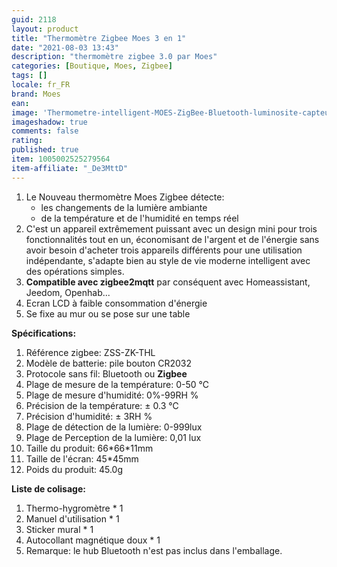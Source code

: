 ```yaml
---
guid: 2118
layout: product 
title: "Thermomètre Zigbee Moes 3 en 1"
date: "2021-08-03 13:43"
description: "thermomètre zigbee 3.0 par Moes"
categories: [Boutique, Moes, Zigbee]
tags: []
locale: fr_FR
brand: Moes
ean: 
image: 'Thermometre-intelligent-MOES-ZigBee-Bluetooth-luminosite-capteur-detection-de-temperature.jpg'
imageshadow: true
comments: false
rating:  
published: true
item: 1005002525279564
item-affiliate: "_De3MttD"
---
```


1. Le Nouveau thermomètre Moes Zigbee détecte:
    - les changements de la lumière ambiante
    - de la température et de l'humidité en temps réel
2. C'est un appareil extrêmement puissant avec un design mini pour trois fonctionnalités tout en un, économisant de l'argent et de l'énergie sans avoir besoin d'acheter trois appareils différents pour une utilisation indépendante, s'adapte bien au style de vie moderne intelligent avec des opérations simples.
3. **Compatible avec zigbee2mqtt** par conséquent avec Homeassistant, Jeedom, Openhab...
4. Ecran LCD à faible consommation d'énergie
5. Se fixe au mur ou se pose sur une table

**Spécifications:**

1. Référence zigbee: ZSS-ZK-THL
2. Modèle de batterie: pile bouton CR2032
3. Protocole sans fil: Bluetooth ou **Zigbee**
4. Plage de mesure de la température: 0-50 ℃
5. Plage de mesure d'humidité: 0%-99RH %
6. Précision de la température: ± 0.3 ℃
7. Précision d'humidité: ± 3RH %
8. Plage de détection de la lumière: 0-999lux
9. Plage de Perception de la lumière: 0,01 lux
10. Taille du produit: 66\*66\*11mm
11. Taille de l'écran: 45\*45mm
12. Poids du produit: 45.0g

**Liste de colisage:**

1. Thermo-hygromètre \* 1
2. Manuel d'utilisation \* 1
3. Sticker mural \* 1
4. Autocollant magnétique doux \* 1
5. Remarque: le hub Bluetooth n'est pas inclus dans l'emballage.
